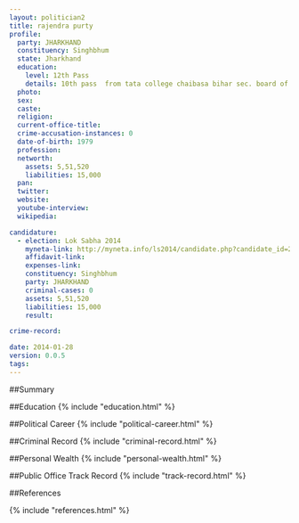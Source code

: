 ```yaml
---
layout: politician2
title: rajendra purty
profile: 
  party: JHARKHAND
  constituency: Singhbhum
  state: Jharkhand
  education: 
    level: 12th Pass
    details: 10th pass  from tata college chaibasa bihar sec. board of edu. patna in 1999
  photo: 
  sex: 
  caste: 
  religion: 
  current-office-title: 
  crime-accusation-instances: 0
  date-of-birth: 1979
  profession: 
  networth: 
    assets: 5,51,520
    liabilities: 15,000
  pan: 
  twitter: 
  website: 
  youtube-interview: 
  wikipedia: 

candidature: 
  - election: Lok Sabha 2014
    myneta-link: http://myneta.info/ls2014/candidate.php?candidate_id=2889
    affidavit-link: 
    expenses-link: 
    constituency: Singhbhum 
    party: JHARKHAND
    criminal-cases: 0
    assets: 5,51,520
    liabilities: 15,000
    result:  

crime-record: 

date: 2014-01-28
version: 0.0.5
tags: 
---
```

##Summary


##Education
{% include "education.html" %}


##Political Career
{% include "political-career.html" %}


##Criminal Record
{% include "criminal-record.html" %}


##Personal Wealth
{% include "personal-wealth.html" %}


##Public Office Track Record
{% include "track-record.html" %}


##References


{% include "references.html" %}